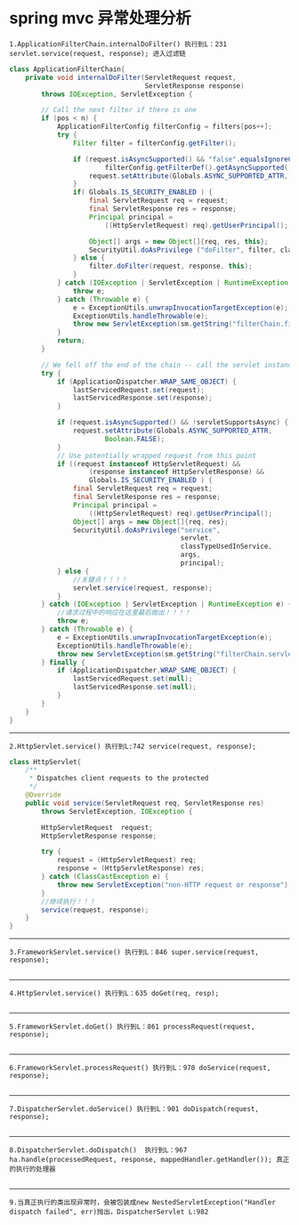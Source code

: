 # spring mvc 异常处理分析
`1.ApplicationFilterChain.internalDoFilter() 执行到L：231 servlet.service(request, response); 进入过滤链`
```java
class ApplicationFilterChain{
    private void internalDoFilter(ServletRequest request,
                                  ServletResponse response)
        throws IOException, ServletException {

        // Call the next filter if there is one
        if (pos < n) {
            ApplicationFilterConfig filterConfig = filters[pos++];
            try {
                Filter filter = filterConfig.getFilter();

                if (request.isAsyncSupported() && "false".equalsIgnoreCase(
                        filterConfig.getFilterDef().getAsyncSupported())) {
                    request.setAttribute(Globals.ASYNC_SUPPORTED_ATTR, Boolean.FALSE);
                }
                if( Globals.IS_SECURITY_ENABLED ) {
                    final ServletRequest req = request;
                    final ServletResponse res = response;
                    Principal principal =
                        ((HttpServletRequest) req).getUserPrincipal();

                    Object[] args = new Object[]{req, res, this};
                    SecurityUtil.doAsPrivilege ("doFilter", filter, classType, args, principal);
                } else {
                    filter.doFilter(request, response, this);
                }
            } catch (IOException | ServletException | RuntimeException e) {
                throw e;
            } catch (Throwable e) {
                e = ExceptionUtils.unwrapInvocationTargetException(e);
                ExceptionUtils.handleThrowable(e);
                throw new ServletException(sm.getString("filterChain.filter"), e);
            }
            return;
        }

        // We fell off the end of the chain -- call the servlet instance
        try {
            if (ApplicationDispatcher.WRAP_SAME_OBJECT) {
                lastServicedRequest.set(request);
                lastServicedResponse.set(response);
            }

            if (request.isAsyncSupported() && !servletSupportsAsync) {
                request.setAttribute(Globals.ASYNC_SUPPORTED_ATTR,
                        Boolean.FALSE);
            }
            // Use potentially wrapped request from this point
            if ((request instanceof HttpServletRequest) &&
                    (response instanceof HttpServletResponse) &&
                    Globals.IS_SECURITY_ENABLED ) {
                final ServletRequest req = request;
                final ServletResponse res = response;
                Principal principal =
                    ((HttpServletRequest) req).getUserPrincipal();
                Object[] args = new Object[]{req, res};
                SecurityUtil.doAsPrivilege("service",
                                           servlet,
                                           classTypeUsedInService,
                                           args,
                                           principal);
            } else {
                //关键点！！！！
                servlet.service(request, response);
            }
        } catch (IOException | ServletException | RuntimeException e) {
            //请求过程中的响应在这里最后抛出！！！！
            throw e;
        } catch (Throwable e) {
            e = ExceptionUtils.unwrapInvocationTargetException(e);
            ExceptionUtils.handleThrowable(e);
            throw new ServletException(sm.getString("filterChain.servlet"), e);
        } finally {
            if (ApplicationDispatcher.WRAP_SAME_OBJECT) {
                lastServicedRequest.set(null);
                lastServicedResponse.set(null);
            }
        }
    }
}
```
---

``2.HttpServlet.service() 执行到L:742 service(request, response);``
```java
class HttpServlet{
    /**
     * Dispatches client requests to the protected
     */
    @Override
    public void service(ServletRequest req, ServletResponse res)
        throws ServletException, IOException {

        HttpServletRequest  request;
        HttpServletResponse response;

        try {
            request = (HttpServletRequest) req;
            response = (HttpServletResponse) res;
        } catch (ClassCastException e) {
            throw new ServletException("non-HTTP request or response");
        }
        //继续执行！！！
        service(request, response);
    }
}
```

---
``3.FrameworkServlet.service() 执行到L：846 super.service(request, response);``
```java

```

---
``4.HttpServlet.service() 执行到L：635 doGet(req, resp);``
```java

```

---
``5.FrameworkServlet.doGet() 执行到L：861 processRequest(request, response);``
```java

```

---
``6.FrameworkServlet.processRequest() 执行到L：970 doService(request, response);``
```java

```

---
``7.DispatcherServlet.doService() 执行到L：901 doDispatch(request, response);``
```java

```

---
``8.DispatcherServlet.doDispatch()  执行到L：967 ha.handle(processedRequest, response, mappedHandler.getHandler()); 真正的执行的处理器``
```java

```
---
``9.当真正执行的类出现异常时，会被包装成new NestedServletException("Handler dispatch failed", err)抛出，DispatcherServlet L:982``
```java

```








